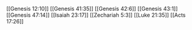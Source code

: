 [[Genesis 12:10]]
[[Genesis 41:35]]
[[Genesis 42:6]]
[[Genesis 43:1]]
[[Genesis 47:14]]
[[Isaiah 23:17]]
[[Zechariah 5:3]]
[[Luke 21:35]]
[[Acts 17:26]]
